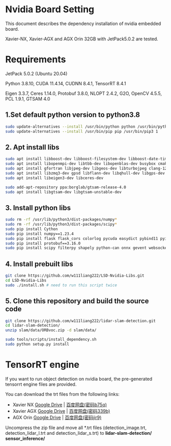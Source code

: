 # Nvidia Board Setting

This document describes the dependency installation of nvidia embedded board.

Xavier-NX, Xavier-AGX and AGX Orin 32GB with JetPack5.0.2 are tested.

# Requirements

JetPack 5.0.2 (Ubuntu 20.04)

Python 3.8.10, CUDA 11.4.14, CUDNN 8.4.1, TensorRT 8.4.1

Eigen 3.3.7, Ceres 1.14.0, Protobuf 3.8.0, NLOPT 2.4.2, G2O, OpenCV 4.5.5, PCL 1.9.1, GTSAM 4.0

## 1.Set default python version to python3.8
```bash
sudo update-alternatives --install /usr/bin/python python /usr/bin/python3.8 1
sudo update-alternatives --install /usr/bin/pip pip /usr/bin/pip3 1
```

## 2. Apt install libs
```bash
sudo apt install libboost-dev libboost-filesystem-dev libboost-date-time-dev libboost-iostreams-dev
sudo apt install libopenmpi-dev libtbb-dev libopenblas-dev busybox cmake
sudo apt install gfortran libjpeg-dev libgeos-dev libturbojpeg clang-12 libelf-dev
sudo apt install libzmq3-dev gpsd libflann-dev libqhull-dev libgps-dev libgstrtspserver-1.0-dev
sudo apt install libeigen3-dev libceres-dev

sudo add-apt-repository ppa:borglab/gtsam-release-4.0
sudo apt install libgtsam-dev libgtsam-unstable-dev
```

## 3. Install python libs
```bash
sudo rm -rf /usr/lib/python3/dist-packages/numpy*
sudo rm -rf /usr/lib/python3/dist-packages/scipy*
sudo pip install Cython
sudo pip install numpy==1.23.4
sudo pip install flask flask_cors colorlog pycuda easydict pybind11 pyinstaller json-rpc
sudo pip install protobuf==3.16.0
sudo pip install scipy filterpy shapely python-can onnx gevent websockets zerorpc flask_socketio gevent-websocket
```

## 4. Install prebuilt libs
```bash
git clone https://github.com/w111liang222/LSD-Nvidia-Libs.git
cd LSD-Nvidia-Libs
sudo ./install.sh # need to run this script twice
```

## 5. Clone this repository and build the source code
```bash
git clone https://github.com/w111liang222/lidar-slam-detection.git
cd lidar-slam-detection/
unzip slam/data/ORBvoc.zip -d slam/data/

sudo tools/scripts/install_dependency.sh
sudo python setup.py install
```

# TensorRT engine

If you want to run object detection on nvidia board, the pre-generated tensorrt engine files are provided.

You can download the trt files from the following links:

- Xavier NX [Google Drive](https://drive.google.com/file/d/1vXFOs_7U645ePXokTHyGDuZOUk_crOLc/view?usp=sharing) | [百度网盘(密码b75q)](https://pan.baidu.com/s/1hh4VdvOKtW8Q29U7eU2zVg)
- Xavier AGX [Google Drive](https://drive.google.com/file/d/1TTrUVVcYJD8C3NmSpiKV7MOwp_1Z1mYa/view?usp=sharing) | [百度网盘(密码339b)](https://pan.baidu.com/s/1GrnJI2X7JZeuiccE0Wa4-w)
- AGX Orin [Google Drive](https://drive.google.com/file/d/18CqRQfm9Z_sx6gMfDSzSHu5Y2BE00hix/view?usp=sharing) | [百度网盘(密码jir9)](https://pan.baidu.com/s/1WQN6Xcs_z_86DHXkqhgl4w)

Uncompress the zip file and move all *.trt files (detection_image.trt, detection_lidar_l.trt and detection_lidar_s.trt) to **lidar-slam-detection/ sensor_inference/**